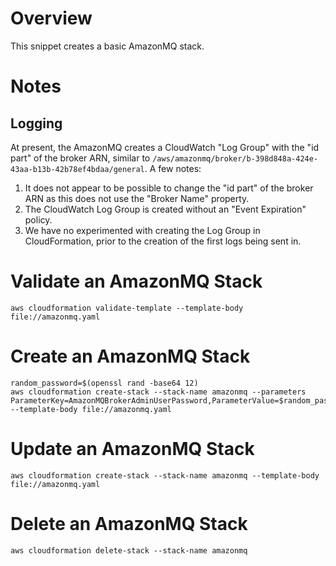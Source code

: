 # Overview

This snippet creates a basic AmazonMQ stack.

# Notes

## Logging

At present, the AmazonMQ creates a CloudWatch "Log Group" with the "id part" of the broker ARN, similar to `/aws/amazonmq/broker/b-398d848a-424e-43aa-b13b-42b78ef4bdaa/general`. A few notes:

1. It does not appear to be possible to change the "id part" of the broker ARN as this does not use the "Broker Name" property.
2. The CloudWatch Log Group is created without an "Event Expiration" policy.
3. We have no experimented with creating the Log Group in CloudFormation, prior to the creation of the first logs being sent in.

# Validate an AmazonMQ Stack

`aws cloudformation validate-template --template-body file://amazonmq.yaml`

# Create an AmazonMQ Stack

```
random_password=$(openssl rand -base64 12)
aws cloudformation create-stack --stack-name amazonmq --parameters ParameterKey=AmazonMQBrokerAdminUserPassword,ParameterValue=$random_password --template-body file://amazonmq.yaml
```

# Update an AmazonMQ Stack

`aws cloudformation create-stack --stack-name amazonmq --template-body file://amazonmq.yaml`

# Delete an AmazonMQ Stack

`aws cloudformation delete-stack --stack-name amazonmq`
